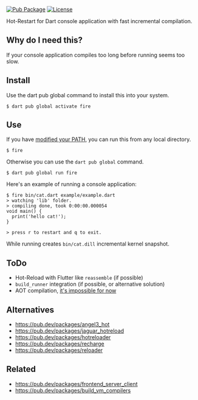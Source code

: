 [![Pub Package](https://img.shields.io/pub/v/fire.svg)](https://pub.dev/packages/fire)
[![License](https://img.shields.io/badge/License-MIT-blue.svg)](LICENSE)

Hot-Restart for Dart console application with fast incremental compilation.

## Why do I need this?

If your console application compiles too long before running seems too slow.

## Install

Use the dart pub global command to install this into your system.

```console
$ dart pub global activate fire
```

## Use

If you have [modified your PATH][path], you can run this from any local directory.

```console
$ fire
```

Otherwise you can use the `dart pub global` command.

```console
$ dart pub global run fire
```

Here's an example of running a console application:

```console
$ fire bin/cat.dart example/example.dart
> watching 'lib' folder.
> compiling done, took 0:00:00.000054
void main() {
  print('hello cat!');
}

> press r to restart and q to exit.
```

While running creates `bin/cat.dill` incremental kernel snapshot.

## ToDo

* Hot-Reload with Flutter like `reassemble` (if possible)
* `build_runner` integration (if possible, or alternative solution)
* AOT compilation, [it's impossible for now](https://github.com/dart-lang/sdk/issues/47322)

## Alternatives

* https://pub.dev/packages/angel3_hot
* https://pub.dev/packages/jaguar_hotreload
* https://pub.dev/packages/hotreloader
* https://pub.dev/packages/recharge
* https://pub.dev/packages/reloader

## Related

* https://pub.dev/packages/frontend_server_client
* https://pub.dev/packages/build_vm_compilers

[path]: https://dart.dev/tools/pub/cmd/pub-global#running-a-script-from-your-path